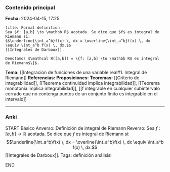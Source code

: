 ### Contenido principal

**Fecha:** 2024-04-15, 17:25

```ad-formal
title: Formal definition
Sea $f: [a,b] \to \mathbb R$ acotada. Se dice que $f$ es integral de Riemann si:
$$\underline{\int_a^b}f(x) \, dx = \overline{\int_a^b}f(x) \, dx \equiv \int_a^b f(x) \, dx.$$
[[Integrales de Darboux]].
```

```ad-note
Denotamos $\mathcal R([a,b]) = \{f: [a,b] \to \mathbb R$ es integral de Riemann$\}$.
```

**Tema:** [[Integración de funciones de una variable real#1. Integral de Riemann]]
**Referencias:**
**Proposiciones:**
**Teoremas:** [[Criterio de integrabilidad]], [[Teorema continuidad implica integrabilidad]], [[Teorema monotonía implica integrabilidad]], [[f integrable en cualquier subintervalo cerrado que no contenga puntos de un conjunto finito es integrable en el intervalo]]

---
### Anki

START
Básico
Anverso: Definición de integral de Riemann
Reverso: Sea $f: [a,b] \to \mathbb R$ acotada. Se dice que $f$ es integral de Riemann si:
$$\underline{\int_a^b}f(x) \, dx = \overline{\int_a^b}f(x) \, dx \equiv \int_a^b f(x) \, dx.$$
[[Integrales de Darboux]].
Tags: definición análisisI
<!--ID: 1714669443778-->
END
